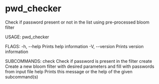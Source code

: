 # pwd_checker
Check if password present or not in the list using pre-processed bloom filter

USAGE:
    pwd_checker <SUBCOMMAND>

FLAGS:
    -h, --help       Prints help information
    -V, --version    Prints version information

SUBCOMMANDS:
    check     Check if password is present in the filter
    create    Create a new bloom filter with desired parameters and fill with passwords from input file
    help      Prints this message or the help of the given subcommand(s)

